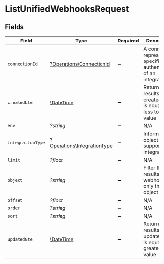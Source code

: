 # ListUnifiedWebhooksRequest


## Fields

| Field                                                                     | Type                                                                      | Required                                                                  | Description                                                               |
| ------------------------------------------------------------------------- | ------------------------------------------------------------------------- | ------------------------------------------------------------------------- | ------------------------------------------------------------------------- |
| `connectionId`                                                            | [?Operations\ConnectionId](../../Models/Operations/ConnectionId.md)       | :heavy_minus_sign:                                                        | A connection represents a specific authentication of an integration.      |
| `createdLte`                                                              | [\DateTime](https://www.php.net/manual/en/class.datetime.php)             | :heavy_minus_sign:                                                        | Return only results whose created date is equal or less to this value     |
| `env`                                                                     | *?string*                                                                 | :heavy_minus_sign:                                                        | N/A                                                                       |
| `integrationType`                                                         | [?Operations\IntegrationType](../../Models/Operations/IntegrationType.md) | :heavy_minus_sign:                                                        | Informational object for supported integrations.                          |
| `limit`                                                                   | *?float*                                                                  | :heavy_minus_sign:                                                        | N/A                                                                       |
| `object`                                                                  | *?string*                                                                 | :heavy_minus_sign:                                                        | Filter the results for webhooks for only this object                      |
| `offset`                                                                  | *?float*                                                                  | :heavy_minus_sign:                                                        | N/A                                                                       |
| `order`                                                                   | *?string*                                                                 | :heavy_minus_sign:                                                        | N/A                                                                       |
| `sort`                                                                    | *?string*                                                                 | :heavy_minus_sign:                                                        | N/A                                                                       |
| `updatedGte`                                                              | [\DateTime](https://www.php.net/manual/en/class.datetime.php)             | :heavy_minus_sign:                                                        | Return only results whose updated date is equal or greater to this value  |